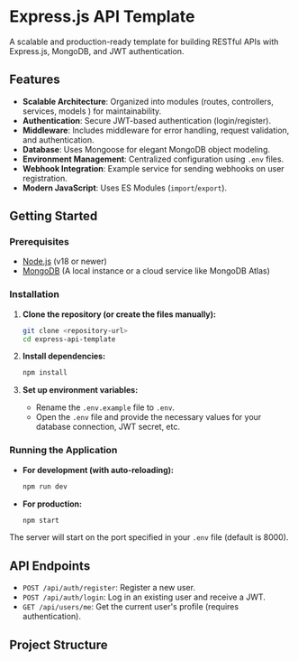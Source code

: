 # Express.js API Template

A scalable and production-ready template for building RESTful APIs with Express.js, MongoDB, and JWT authentication.

## Features

- **Scalable Architecture**: Organized into modules (routes, controllers, services, models ) for maintainability.
- **Authentication**: Secure JWT-based authentication (login/register).
- **Middleware**: Includes middleware for error handling, request validation, and authentication.
- **Database**: Uses Mongoose for elegant MongoDB object modeling.
- **Environment Management**: Centralized configuration using `.env` files.
- **Webhook Integration**: Example service for sending webhooks on user registration.
- **Modern JavaScript**: Uses ES Modules (`import`/`export`).

## Getting Started

### Prerequisites

- [Node.js](https://nodejs.org/ ) (v18 or newer)
- [MongoDB](https://www.mongodb.com/ ) (A local instance or a cloud service like MongoDB Atlas)

### Installation

1.  **Clone the repository (or create the files manually):**
    ```bash
    git clone <repository-url>
    cd express-api-template
    ```

2.  **Install dependencies:**
    ```bash
    npm install
    ```

3.  **Set up environment variables:**
    -   Rename the `.env.example` file to `.env`.
    -   Open the `.env` file and provide the necessary values for your database connection, JWT secret, etc.

### Running the Application

-   **For development (with auto-reloading):**
    ```bash
    npm run dev
    ```

-   **For production:**
    ```bash
    npm start
    ```

The server will start on the port specified in your `.env` file (default is 8000).

## API Endpoints

-   `POST /api/auth/register`: Register a new user.
-   `POST /api/auth/login`: Log in an existing user and receive a JWT.
-   `GET /api/users/me`: Get the current user's profile (requires authentication).

## Project Structure

